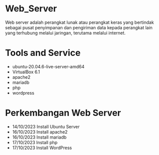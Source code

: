 # Web_Server
Web server adalah perangkat lunak atau perangkat keras yang bertindak sebagai pusat penyimpanan dan pengiriman data kepada perangkat lain yang terhubung melalui jaringan, terutama melalui internet.

# Tools and Service
- ubuntu-20.04.6-live-server-amd64
- VirtualBox 6.1
- apache2
- mariadb
- php
- wordpress

# Perkembangan Web Server
- 14/10/2023 Install Ubuntu Server
- 16/10/2023 Install apache2
- 16/10/2023 Install mariadb
- 17/10/2023 Install php
- 17/10/2023 Install WordPress
